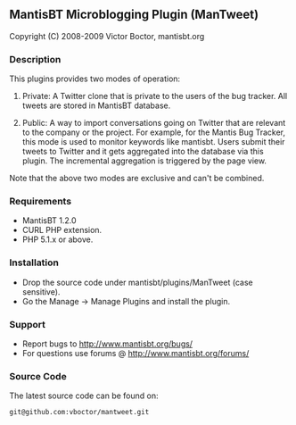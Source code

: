 ## MantisBT Microblogging Plugin (ManTweet)

Copyright (C) 2008-2009 Victor Boctor, mantisbt.org

### Description

This plugins provides two modes of operation:

1. Private: A Twitter clone that is private to the users of the bug tracker.  All tweets are stored in MantisBT database.

2. Public: A way to import conversations going on Twitter that are relevant to the company or the project.  For example,
for the Mantis Bug Tracker, this mode is used to monitor keywords like mantisbt.  Users submit their tweets to Twitter
and it gets aggregated into the database via this plugin.  The incremental aggregation is triggered by the page view.

Note that the above two modes are exclusive and can't be combined.

### Requirements

- MantisBT 1.2.0
- CURL PHP extension.
- PHP 5.1.x or above.

### Installation

- Drop the source code under mantisbt/plugins/ManTweet (case sensitive).
- Go the Manage -> Manage Plugins and install the plugin.

### Support

- Report bugs to http://www.mantisbt.org/bugs/
- For questions use forums @ http://www.mantisbt.org/forums/

### Source Code

The latest source code can be found on:

    git@github.com:vboctor/mantweet.git
